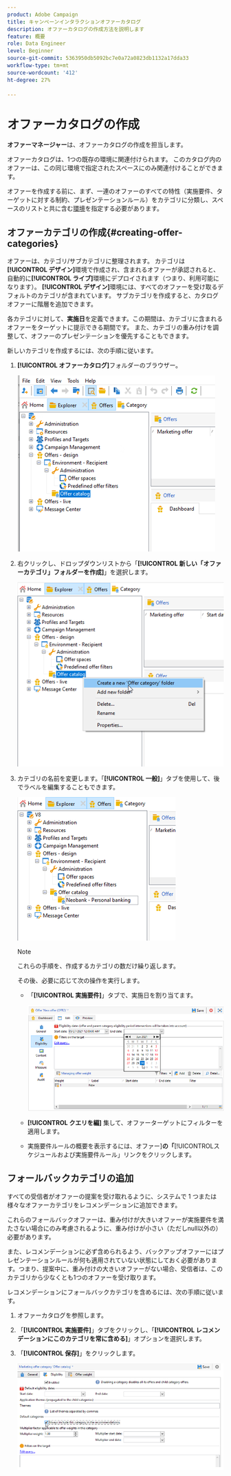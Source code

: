 ```yaml
---
product: Adobe Campaign
title: キャンペーンインタラクションオファーカタログ
description: オファーカタログの作成方法を説明します
feature: 概要
role: Data Engineer
level: Beginner
source-git-commit: 5363950db5092bc7e0a72a0823db1132a17dda33
workflow-type: tm+mt
source-wordcount: '412'
ht-degree: 27%

---
```


# オファーカタログの作成

**オファーマネージャー**&#x200B;は、オファーカタログの作成を担当します。

オファーカタログは、1つの既存の環境に関連付けられます。 このカタログ内のオファーは、この同じ環境で指定されたスペースにのみ関連付けることができます。

オファーを作成する前に、まず、一連のオファーのすべての特性（実施要件、ターゲットに対する制約、プレゼンテーションルール）をカテゴリに分類し、スペースのリストと共に含む[環境](interaction-env.md)を指定する必要があります。

## オファーカテゴリの作成{#creating-offer-categories}

オファーは、カテゴリ/サブカテゴリに整理されます。 カテゴリは&#x200B;**[!UICONTROL デザイン]**&#x200B;環境で作成され、含まれるオファーが承認されると、自動的に&#x200B;**[!UICONTROL ライブ]**&#x200B;環境にデプロイされます（つまり、利用可能になります）。 **[!UICONTROL デザイン]**&#x200B;環境には、すべてのオファーを受け取るデフォルトのカテゴリが含まれています。 サブカテゴリを作成すると、カタログオファーに階層を追加できます。

各カテゴリに対して、**実施日**&#x200B;を定義できます。この期間は、カテゴリに含まれるオファーをターゲットに提示できる期間です。 また、カテゴリの重み付けを調整して、オファーのプレゼンテーションを優先することもできます。

新しいカテゴリを作成するには、次の手順に従います。

1. **[!UICONTROL オファーカタログ]**&#x200B;フォルダーのブラウザー。

   ![](assets/offer_cat_create_001.png)

1. 右クリックし、ドロップダウンリストから「**[!UICONTROL 新しい「オファーカテゴリ」フォルダーを作成]**」を選択します。

   ![](assets/offer_cat_create_002.png)

1. カテゴリの名前を変更します。「**[!UICONTROL 一般]**」タブを使用して、後でラベルを編集することもできます。

   ![](assets/offer_cat_create_003.png)

   >[!NOTE]
   >
   >これらの手順を、作成するカテゴリの数だけ繰り返します。

   その後、必要に応じて次の操作を実行します。

   * 「**[!UICONTROL 実施要件]**」タブで、実施日を割り当てます。

      ![](assets/offer_cat_create_004.png)

   * **[!UICONTROL クエリを編]** 集して、オファーターゲットにフィルターを適用します。

   * 実施要件ルールの概要を表示するには、オファー&#x200B;]**の「**[!UICONTROL &#x200B;スケジュールおよび実施要件ルール」リンクをクリックします。

## フォールバックカテゴリの追加

すべての受信者がオファーの提案を受け取れるように、システムで 1 つまたは様々なオファーカテゴリをレコメンデーションに追加できます。

これらのフォールバックオファーは、重み付けが大きいオファーが実施要件を満たさない場合にのみ考慮されるように、重み付けが小さい（ただしnull以外の）必要があります。

また、レコメンデーションに必ず含められるよう、バックアップオファーにはプレゼンテーションルールが何も適用されていない状態にしておく必要があります。つまり、提案中に、重み付けの大きいオファーがない場合、受信者は、このカテゴリから少なくとも1つのオファーを受け取ります。

レコメンデーションにフォールバックカテゴリを含めるには、次の手順に従います。

1. オファーカタログを参照します。
1. 「**[!UICONTROL 実施要件]**」タブをクリックし、「**[!UICONTROL レコメンデーションにこのカテゴリを常に含める]**」オプションを選択します。
1. 「**[!UICONTROL 保存]**」をクリックします。

   ![](assets/offer_cat_default_001.png)

